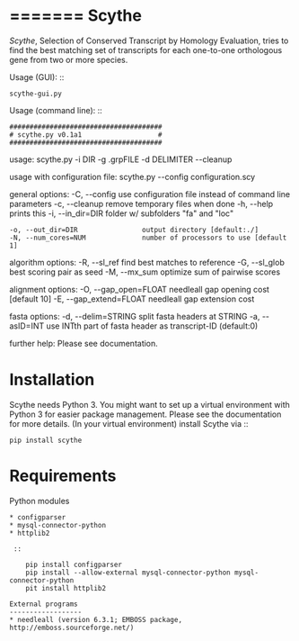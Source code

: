 =======
Scythe
=======

*Scythe*, Selection of Conserved Transcript by Homology Evaluation, tries to find the best matching set of transcripts for each one-to-one orthologous gene from two or more species.


Usage (GUI): ::
	
	scythe-gui.py


Usage (command line): ::
    
    ######################################
    # scythe.py v0.1a1                   #
    ######################################
  usage:
     scythe.py -i DIR -g .grpFILE -d DELIMITER --cleanup

  usage with configuration file:
     scythe.py --config configuration.scy

  general options:
    -C, --config                     use configuration file instead of
                                     command line parameters
    -c, --cleanup                    remove temporary files when done
    -h, --help                       prints this
    -i, --in_dir=DIR                 folder w/ subfolders "fa" and "loc"

    -o, --out_dir=DIR                output directory [default:./]
    -N, --num_cores=NUM              number of processors to use [default 1]

 algorithm options:
    -R, --sl_ref                     find best matches to reference
    -G, --sl_glob                    best scoring pair as seed
    -M, --mx_sum                     optimize sum of pairwise scores


  alignment options:
     -O, --gap_open=FLOAT           needleall gap opening cost [default 10]
     -E, --gap_extend=FLOAT         needleall gap extension cost

  fasta options:
    -d, --delim=STRING               split fasta headers at STRING
    -a, --asID=INT                   use INTth part of fasta header as transcript-ID
                                     (default:0)

  further help:
    Please see documentation.
    

Installation
============
Scythe needs Python 3. You might want to set up a virtual environment with Python 3 for easier package management. 
Please see the documentation for more details.
(In your virtual environment) install Scythe via ::

    pip install scythe


Requirements
============

Python modules
~~~~~~~~~~~~~~~
* configparser
* mysql-connector-python
* httplib2

 ::

    pip install configparser
    pip install --allow-external mysql-connector-python mysql-connector-python 
    pit install httplib2

External programs
------------------
* needleall (version 6.3.1; EMBOSS package, http://emboss.sourceforge.net/)

